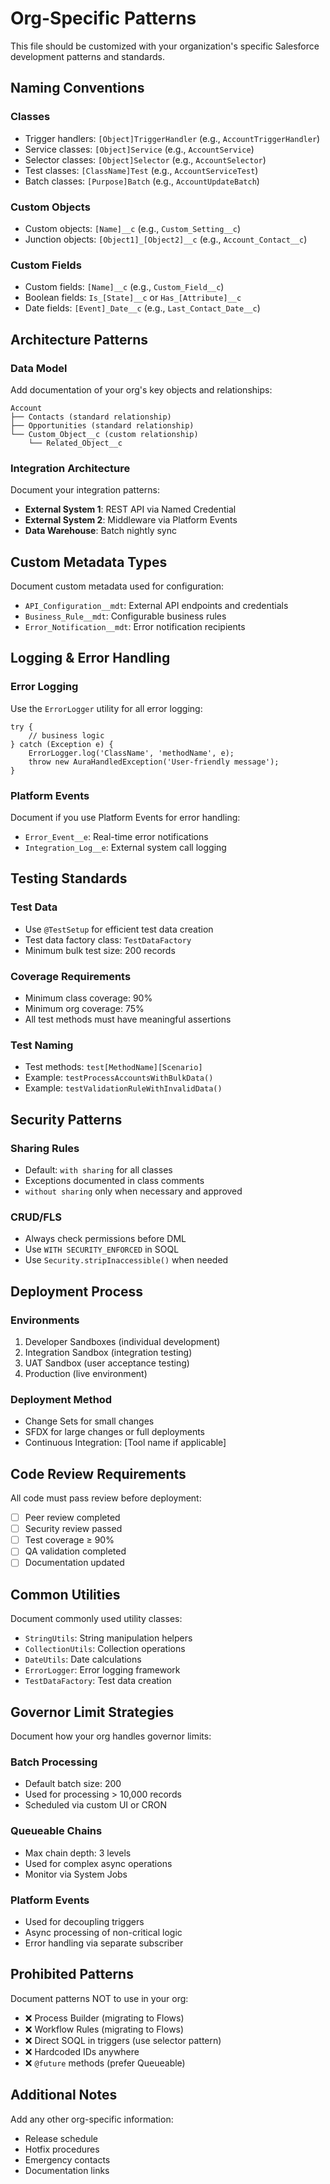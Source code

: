 # Org-Specific Patterns

This file should be customized with your organization's specific Salesforce development patterns and standards.

## Naming Conventions

### Classes
- Trigger handlers: `[Object]TriggerHandler` (e.g., `AccountTriggerHandler`)
- Service classes: `[Object]Service` (e.g., `AccountService`)
- Selector classes: `[Object]Selector` (e.g., `AccountSelector`)
- Test classes: `[ClassName]Test` (e.g., `AccountServiceTest`)
- Batch classes: `[Purpose]Batch` (e.g., `AccountUpdateBatch`)

### Custom Objects
- Custom objects: `[Name]__c` (e.g., `Custom_Setting__c`)
- Junction objects: `[Object1]_[Object2]__c` (e.g., `Account_Contact__c`)

### Custom Fields
- Custom fields: `[Name]__c` (e.g., `Custom_Field__c`)
- Boolean fields: `Is_[State]__c` or `Has_[Attribute]__c`
- Date fields: `[Event]_Date__c` (e.g., `Last_Contact_Date__c`)

## Architecture Patterns

### Data Model
Add documentation of your org's key objects and relationships:

```
Account
├── Contacts (standard relationship)
├── Opportunities (standard relationship)
└── Custom_Object__c (custom relationship)
    └── Related_Object__c
```

### Integration Architecture
Document your integration patterns:

- **External System 1**: REST API via Named Credential
- **External System 2**: Middleware via Platform Events
- **Data Warehouse**: Batch nightly sync

## Custom Metadata Types

Document custom metadata used for configuration:

- `API_Configuration__mdt`: External API endpoints and credentials
- `Business_Rule__mdt`: Configurable business rules
- `Error_Notification__mdt`: Error notification recipients

## Logging & Error Handling

### Error Logging
Use the `ErrorLogger` utility for all error logging:

```apex
try {
    // business logic
} catch (Exception e) {
    ErrorLogger.log('ClassName', 'methodName', e);
    throw new AuraHandledException('User-friendly message');
}
```

### Platform Events
Document if you use Platform Events for error handling:

- `Error_Event__e`: Real-time error notifications
- `Integration_Log__e`: External system call logging

## Testing Standards

### Test Data
- Use `@TestSetup` for efficient test data creation
- Test data factory class: `TestDataFactory`
- Minimum bulk test size: 200 records

### Coverage Requirements
- Minimum class coverage: 90%
- Minimum org coverage: 75%
- All test methods must have meaningful assertions

### Test Naming
- Test methods: `test[MethodName][Scenario]`
- Example: `testProcessAccountsWithBulkData()`
- Example: `testValidationRuleWithInvalidData()`

## Security Patterns

### Sharing Rules
- Default: `with sharing` for all classes
- Exceptions documented in class comments
- `without sharing` only when necessary and approved

### CRUD/FLS
- Always check permissions before DML
- Use `WITH SECURITY_ENFORCED` in SOQL
- Use `Security.stripInaccessible()` when needed

## Deployment Process

### Environments
1. Developer Sandboxes (individual development)
2. Integration Sandbox (integration testing)
3. UAT Sandbox (user acceptance testing)
4. Production (live environment)

### Deployment Method
- Change Sets for small changes
- SFDX for large changes or full deployments
- Continuous Integration: [Tool name if applicable]

## Code Review Requirements

All code must pass review before deployment:
- [ ] Peer review completed
- [ ] Security review passed
- [ ] Test coverage ≥ 90%
- [ ] QA validation completed
- [ ] Documentation updated

## Common Utilities

Document commonly used utility classes:

- `StringUtils`: String manipulation helpers
- `CollectionUtils`: Collection operations
- `DateUtils`: Date calculations
- `ErrorLogger`: Error logging framework
- `TestDataFactory`: Test data creation

## Governor Limit Strategies

Document how your org handles governor limits:

### Batch Processing
- Default batch size: 200
- Used for processing > 10,000 records
- Scheduled via custom UI or CRON

### Queueable Chains
- Max chain depth: 3 levels
- Used for complex async operations
- Monitor via System Jobs

### Platform Events
- Used for decoupling triggers
- Async processing of non-critical logic
- Error handling via separate subscriber

## Prohibited Patterns

Document patterns NOT to use in your org:

- ❌ Process Builder (migrating to Flows)
- ❌ Workflow Rules (migrating to Flows)
- ❌ Direct SOQL in triggers (use selector pattern)
- ❌ Hardcoded IDs anywhere
- ❌ `@future` methods (prefer Queueable)

## Additional Notes

Add any other org-specific information:
- Release schedule
- Hotfix procedures
- Emergency contacts
- Documentation links
